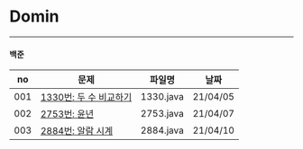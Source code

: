 # Domin
---

#### 백준

|no|문제|파일명|날짜|
|-----|------------------------------------------------------------------|----------|----------|
| 001 | [1330번: 두 수 비교하기](https://www.acmicpc.net/problem/1330)    | 1330.java | 21/04/05 |
| 002 | [2753번: 윤년](https://www.acmicpc.net/problem/2753)             | 2753.java | 21/04/07 |
| 003 | [2884번: 알람 시계](https://www.acmicpc.net/problem/2884)        | 2884.java | 21/04/10 |
